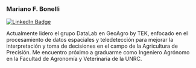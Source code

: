 ### Mariano F. Bonelli

[<img src="https://camo.githubusercontent.com/dd9207aae8b652b023f5cf40711ad4536a4f9b41ca5136648b6c7dda52421da2/68747470733a2f2f696d672e736869656c64732e696f2f62616467652f4d792d4c696e6b6564496e2d626c7565" alt="LinkedIn Badge" data-canonical-src="https://img.shields.io/badge/My-LinkedIn-blue" style="max-width: 100%;">](https://www.linkedin.com/in/mariano-francisco-bonelli/)

Actualmente lidero el grupo DataLab en GeoAgro by TEK, enfocado en el procesamiento de datos espaciales y teledetección para mejorar la interpretación y toma de decisiones en el campo de la Agricultura de Precisión. Me encuentro próximo a graduarme como Ingeniero Agrónomo en la Facultad de Agronomía y Veterinaria de la UNRC.

